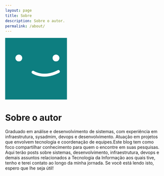 ```yaml
---
layout: page
title: Sobre
description: Sobre o autor.
permalink: /about/
---
```


<img class="img-rounded" src="/assets/img/uploads/profile.png" alt="Bruno Costa" width="200">

# Sobre o autor

Graduado em análise e desenvolvimento de sistemas, com experiência em infraestrutura, sysadmim, devops e desenvolvimento. Atuação em projetos que envolvem tecnologia e coordenação de equipes.Este blog tem como foco compartilhar conhecimento para quem o encontre em suas pesquisas. Aqui terão posts sobre sistemas, desenvolvimento, infraestrutura, devops e demais assuntos relacionados a Tecnologia da Informação aos quais tive, tenho e terei contato ao longo da minha jornada. Se você está lendo isto, espero que lhe seja útil!
